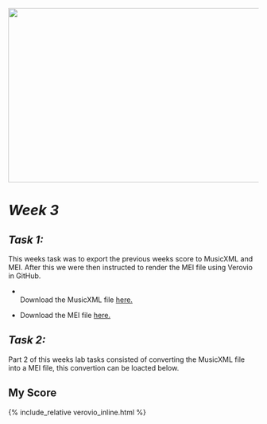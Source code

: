 <p align="center">
<img src="https://i.pinimg.com/originals/97/ca/d7/97cad78df76788f6c3f5edc58fb110d2.jpg" width="1000" height="350">
</p>

# *Week 3*

## *Task 1:*
This weeks task was to export the previous weeks score to MusicXML and MEI. After this we were then instructed to render the MEI file using Verovio in GitHub.
- <p> <br/> Download the MusicXML file <a href="https://github.com/emmahendry/MCA-2023/blob/master/data/Amnesia%205%20Seconds%20of%20Summer1.musicxml"> here.</a> 
- Download the MEI file <a href="https://github.com/emmahendry/MCA-2023/blob/3934282448d26bb9f63c007a16eceedf866379e4/data/Amnesia5SecondsofSummer1_Piano.mei"> here.</a>


## *Task 2:*
Part 2 of this weeks lab tasks consisted of converting the MusicXML file into a MEI file, this convertion can be loacted below. 

## My Score

{% include_relative verovio_inline.html %}







